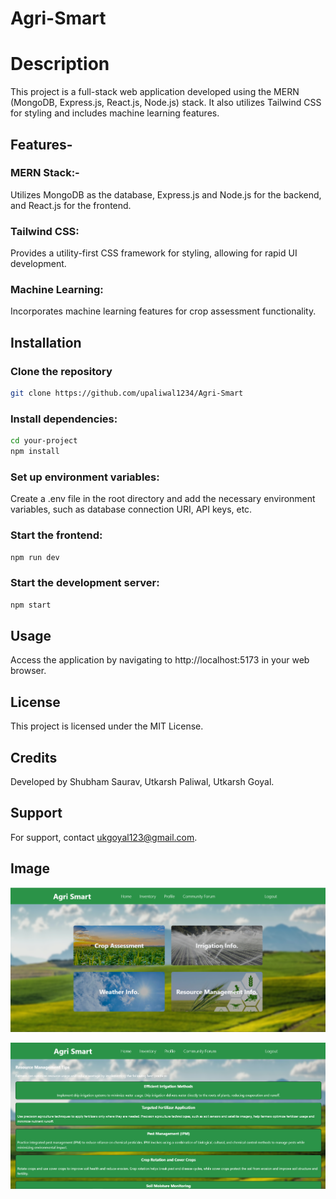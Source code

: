 # Agri-Smart
# Description
This project is a full-stack web application developed using the MERN (MongoDB, Express.js, React.js, Node.js) stack. It also utilizes Tailwind CSS for styling and includes machine learning features.

## Features-
### MERN Stack:-
Utilizes MongoDB as the database, Express.js and Node.js for the backend, and React.js for the frontend.
### Tailwind CSS: 
Provides a utility-first CSS framework for styling, allowing for rapid UI development.
### Machine Learning: 
Incorporates machine learning features for crop assessment functionality.

## Installation
### Clone the repository
 ```bash
git clone https://github.com/upaliwal1234/Agri-Smart
```
### Install dependencies:
```bash
cd your-project
npm install
```
### Set up environment variables:
Create a .env file in the root directory and add the necessary environment variables, such as database connection URI, API keys, etc.

### Start the frontend:
```bash
npm run dev
```
### Start the development server:
```bash
npm start
```
## Usage
Access the application by navigating to http://localhost:5173 in your web browser.

## License
This project is licensed under the MIT License.

## Credits
Developed by Shubham Saurav, Utkarsh Paliwal, Utkarsh Goyal.

## Support
For support, contact ukgoyal123@gmail.com.

## Image
![Home Page](HomePage.png)

![Resource Management](Resource.png)



